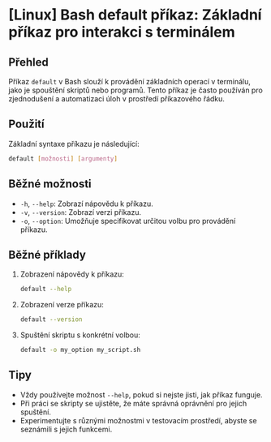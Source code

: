 # [Linux] Bash default příkaz: Základní příkaz pro interakci s terminálem

## Přehled
Příkaz `default` v Bash slouží k provádění základních operací v terminálu, jako je spouštění skriptů nebo programů. Tento příkaz je často používán pro zjednodušení a automatizaci úloh v prostředí příkazového řádku.

## Použití
Základní syntaxe příkazu je následující:

```bash
default [možnosti] [argumenty]
```

## Běžné možnosti
- `-h`, `--help`: Zobrazí nápovědu k příkazu.
- `-v`, `--version`: Zobrazí verzi příkazu.
- `-o`, `--option`: Umožňuje specifikovat určitou volbu pro provádění příkazu.

## Běžné příklady
1. Zobrazení nápovědy k příkazu:
   ```bash
   default --help
   ```

2. Zobrazení verze příkazu:
   ```bash
   default --version
   ```

3. Spuštění skriptu s konkrétní volbou:
   ```bash
   default -o my_option my_script.sh
   ```

## Tipy
- Vždy používejte možnost `--help`, pokud si nejste jisti, jak příkaz funguje.
- Při práci se skripty se ujistěte, že máte správná oprávnění pro jejich spuštění.
- Experimentujte s různými možnostmi v testovacím prostředí, abyste se seznámili s jejich funkcemi.